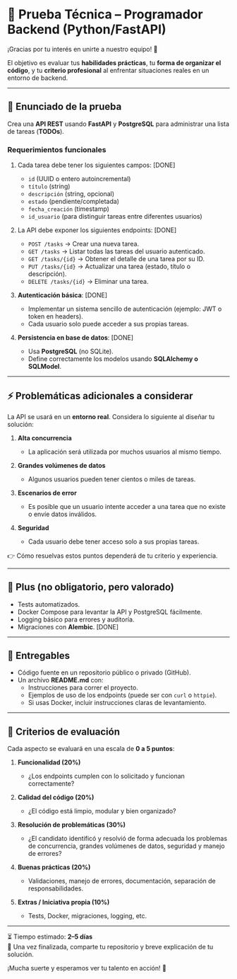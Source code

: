 # 🧪 Prueba Técnica – Programador Backend (Python/FastAPI)

¡Gracias por tu interés en unirte a nuestro equipo! 🎉  

El objetivo es evaluar tus **habilidades prácticas**, tu **forma de organizar el código**, y tu **criterio profesional** al enfrentar situaciones reales en un entorno de backend.

---

## 🎯 Enunciado de la prueba

Crea una **API REST** usando **FastAPI** y **PostgreSQL** para administrar una lista de tareas (**TODOs**).

### Requerimientos funcionales
1. Cada tarea debe tener los siguientes campos:  [DONE]
   - `id` (UUID o entero autoincremental)  
   - `título` (string)  
   - `descripción` (string, opcional)  
   - `estado` (pendiente/completada)  
   - `fecha_creación` (timestamp)  
   - `id_usuario` (para distinguir tareas entre diferentes usuarios)  

2. La API debe exponer los siguientes endpoints:  [DONE]
   - `POST /tasks` → Crear una nueva tarea.  
   - `GET /tasks` → Listar todas las tareas del usuario autenticado.  
   - `GET /tasks/{id}` → Obtener el detalle de una tarea por su ID.  
   - `PUT /tasks/{id}` → Actualizar una tarea (estado, título o descripción).  
   - `DELETE /tasks/{id}` → Eliminar una tarea.  

3. **Autenticación básica**:  [DONE]
   - Implementar un sistema sencillo de autenticación (ejemplo: JWT o token en headers).  
   - Cada usuario solo puede acceder a sus propias tareas.  

4. **Persistencia en base de datos**: [DONE] 
   - Usa **PostgreSQL** (no SQLite).  
   - Define correctamente los modelos usando **SQLAlchemy o SQLModel**.  

---

## ⚡️ Problemáticas adicionales a considerar

La API se usará en un **entorno real**. Considera lo siguiente al diseñar tu solución:

1. **Alta concurrencia**  
   - La aplicación será utilizada por muchos usuarios al mismo tiempo.  

2. **Grandes volúmenes de datos**  
   - Algunos usuarios pueden tener cientos o miles de tareas.  

3. **Escenarios de error**  
   - Es posible que un usuario intente acceder a una tarea que no existe o envíe datos inválidos.  

4. **Seguridad**  
   - Cada usuario debe tener acceso solo a sus propias tareas.  

👉 Cómo resuelvas estos puntos dependerá de tu criterio y experiencia.  

---

## 🌟 Plus (no obligatorio, pero valorado)

- Tests automatizados.  
- Docker Compose para levantar la API y PostgreSQL fácilmente.  
- Logging básico para errores y auditoría.  
- Migraciones con **Alembic**.  [DONE]

---

## 📂 Entregables

- Código fuente en un repositorio público o privado (GitHub).  
- Un archivo **README.md** con:  
  - Instrucciones para correr el proyecto.  
  - Ejemplos de uso de los endpoints (puede ser con `curl` o `httpie`).  
  - Si usas Docker, incluir instrucciones claras de levantamiento.  

---

## 📝 Criterios de evaluación

Cada aspecto se evaluará en una escala de **0 a 5 puntos**:

1. **Funcionalidad (20%)**  
   - ¿Los endpoints cumplen con lo solicitado y funcionan correctamente?  

2. **Calidad del código (20%)**  
   - ¿El código está limpio, modular y bien organizado?  

3. **Resolución de problemáticas (30%)**  
   - ¿El candidato identificó y resolvió de forma adecuada los problemas de concurrencia, grandes volúmenes de datos, seguridad y manejo de errores?  

4. **Buenas prácticas (20%)**  
   - Validaciones, manejo de errores, documentación, separación de responsabilidades.  

5. **Extras / Iniciativa propia (10%)**  
   - Tests, Docker, migraciones, logging, etc.  

---

⏳ Tiempo estimado: **2–5 días**  
📩 Una vez finalizada, comparte tu repositorio y breve explicación de tu solución.  

¡Mucha suerte y esperamos ver tu talento en acción! 🚀

